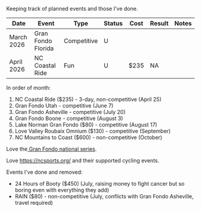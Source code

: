 Keeping track of planned events and those I've done.

| Date       | Event              | Type        | Status | Cost | Result | Notes |
| ---------- | ------------------ | ----------- | ------ | ---- | ------ | ----- |
| March 2026 | Gran Fondo Florida | Competitive | U      |      |        |       |
| April 2026 | NC Coastal Ride    | Fun         | U      | $235 | NA     |       |




In order of month:

1. NC Coastal Ride ($235) - 3-day, non-competitive (April 25)
2. Gran Fondo Utah - competitive (June 7)
3. Gran Fondo Asheville - competitive (July 20)
4. Gran Fondo Boone - competitive (August 3)
5. Lake Norman Gran Fondo ($80) - competitive (August 17)
6. Love Valley Roubaix Omnium ($130) - competitive (September)
7. NC Mountains to Coast ($600) - non-competitive (October)

Love the[ Gran Fondo national series](https://www.granfondonationalseries.com/gfns-events-2025?utm_source=chatgpt.com).

Love https://ncsports.org/ and their supported cycling events.

Events I've done and removed:

- 24 Hours of Booty ($450) (July, raising money to fight cancer but so boring even with everything they add)
- RAIN ($80) - non-competitive (July, conflicts with Gran Fondo Asheville, travel required)